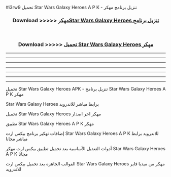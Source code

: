#i3rw9 تحميل Star Wars Galaxy Heroes  A P K - تنزيل برنامج مهكر



<div align="center">
<h3>Download >>>>> <a href="https://runaway1.web.app/?sq=Star Wars Galaxy Heroes ">مهكرStar Wars Galaxy Heroes  تنزيل برنامج</a></h3><br>

<h3>Download >>>>> <a href="https://runaway1.web.app/?sq=Star Wars Galaxy Heroes ">تحميل Star Wars Galaxy Heroes  مهكر</a></h3>
</div>


----------------------------------------------------------

----------------------------------------------------------

----------------------------------------------------------

----------------------------------------------------------

----------------------------------------------------------

----------------------------------------------------------

----------------------------------------------------------

تحميل Star Wars Galaxy Heroes  APK - تنزيل برنامج Star Wars Galaxy Heroes  A P K مهكر

Star Wars Galaxy Heroes  برابط مباشر للاندرويد

تحميل Star Wars Galaxy Heroes  مهكر اخر اصدار

تطبيق Star Wars Galaxy Heroes  A P K مهكر

إضافات تهكير برنامج بيكس ارت Star Wars Galaxy Heroes  A P K للاندرويد برابط مباشر مجانا

أدوات التعديل الأساسية بعد تحميل تطبيق بيكس ارت مهكر Star Wars Galaxy Heroes  A P K مجانا

القوالب الجاهزة بعد تحميل بيكس ارت Star Wars Galaxy Heroes  مهكر من ميديا فاير للاندرويد


